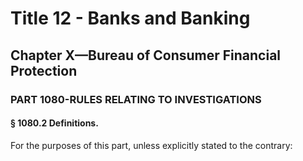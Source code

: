 
# Title 12 - Banks and Banking
## Chapter X—Bureau of Consumer Financial Protection
### PART 1080-RULES RELATING TO INVESTIGATIONS
#### § 1080.2 Definitions.

For the purposes of this part, unless explicitly stated to the contrary:
